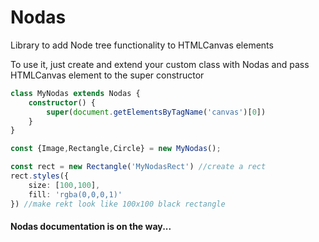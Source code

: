 # Nodas 
Library to add Node tree functionality to HTMLCanvas elements

To use it, just create and extend your custom class with Nodas and pass HTMLCanvas element to the super constructor
```ts
class MyNodas extends Nodas {
    constructor() {
        super(document.getElementsByTagName('canvas')[0])
    }
}

const {Image,Rectangle,Circle} = new MyNodas();

const rect = new Rectangle('MyNodasRect') //create a rect
rect.styles({
    size: [100,100],
    fill: 'rgba(0,0,0,1)'
}) //make rekt look like 100x100 black rectangle

```

#### Nodas documentation is on the way...